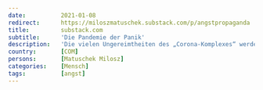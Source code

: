 ```yaml
---
date:          2021-01-08
redirect:      https://miloszmatuschek.substack.com/p/angstpropaganda
title:         substack.com
subtitle:      'Die Pandemie der Panik'
description:   'Die vielen Ungereimtheiten des „Corona-Komplexes“ werden gerade vor allem durch die Klammer der Angstpropaganda zusammengehalten. Doch diese bröckelt.'
country:       [COM]
persons:       [Matuschek Milosz]
categories:    [Mensch]
tags:          [angst]
---
```

